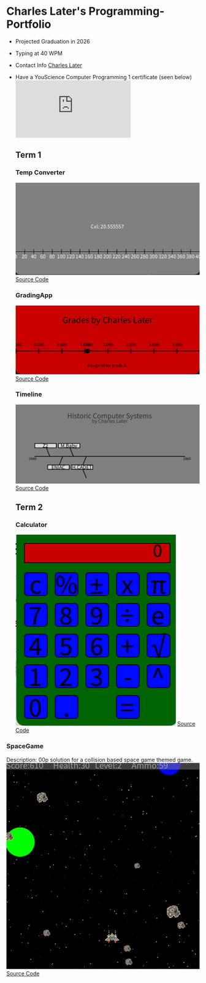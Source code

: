 # Charles Later's Programming-Portfolio
* Projected Graduation in 2026
* Typing at 40 WPM
* Contact Info [Charles Later](mailto:charles.q.later@gmail.com)
* Have a YouScience Computer Programming 1 certificate (seen below)
  ![Looks](https://github.com/charleslater/Programming-Portfolio/blob/main/images/Charles%20Quinn%20Later_Computer%20Programming%20I_12162024.pdf)

  ## Term 1
  ### Temp Converter
  ![Looks](https://github.com/charleslater/Programming-Portfolio/blob/main/images/Screenshot%202024-12-04%20at%2012.12.25%20PM.png)
  [Source Code](https://github.com/charleslater/Programming-Portfolio/tree/main/TempConverter)

  ### GradingApp
  ![Looks](https://github.com/charleslater/Programming-Portfolio/blob/main/images/Screenshot%202024-12-04%20at%2012.18.43%20PM.png)
  [Source Code](https://github.com/charleslater/Programming-Portfolio/tree/main/gradingApp)

  ### Timeline
  ![Looks](https://github.com/charleslater/Programming-Portfolio/blob/main/images/Screenshot%202024-12-04%20at%2012.17.17%20PM.png)
  [Source Code](https://github.com/charleslater/Programming-Portfolio/tree/main/Timeline)

  ## Term 2
  ### Calculator
  ![Looks](https://github.com/charleslater/Programming-Portfolio/blob/main/images/Screenshot%202024-12-04%20at%2011.44.19%20AM.png)
  [Source Code](https://github.com/charleslater/Programming-Portfolio/tree/main/src/SpaceGame)
  
### SpaceGame
Description: 00p solution for a collision based space game themed game.
![Looks](https://github.com/charleslater/Programming-Portfolio/blob/main/images/Screenshot%202024-12-02%20at%2011.32.05%20AM.png)
[Source Code](https://github.com/charleslater/Programming-Portfolio/tree/main/src/SpaceGame)
